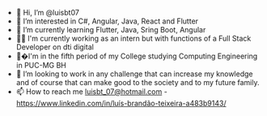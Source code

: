 - 👋 Hi, I’m @luisbt07
- 👀 I’m interested in C#, Angular, Java, React and Flutter
- 🌱 I’m currently learning Flutter, Java, Sring Boot, Angular 
- 👨‍🏭 I'm currently working as an intern but with functions of a Full Stack Developer on dti digital
- 📗�I'm in the fifth period of my College studying Computing Engineering in PUC-MG BH 
- 💞️ I’m looking to work in any challenge that can increase my knowledge and of course that can make good to the society and to my future family.
- 📫 How to reach me luisbt_07@hotmail.com - https://www.linkedin.com/in/luís-brandão-teixeira-a483b9143/ 

<!---
luisbt07/luisbt07 is a ✨ special ✨ repository because its `README.md` (this file) appears on your GitHub profile.
You can click the Preview link to take a look at your changes.
--->
